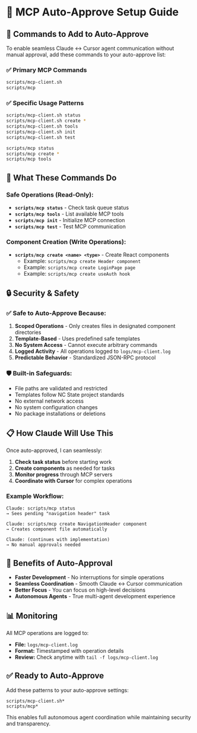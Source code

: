 # 🤖 MCP Auto-Approve Setup Guide

## 📝 **Commands to Add to Auto-Approve**

To enable seamless Claude ↔ Cursor agent communication without manual approval, add these commands to your auto-approve list:

### ✅ **Primary MCP Commands**
```bash
scripts/mcp-client.sh
scripts/mcp
```

### ✅ **Specific Usage Patterns**
```bash
scripts/mcp-client.sh status
scripts/mcp-client.sh create *
scripts/mcp-client.sh tools
scripts/mcp-client.sh init
scripts/mcp-client.sh test

scripts/mcp status
scripts/mcp create *
scripts/mcp tools
```

## 🎯 **What These Commands Do**

### Safe Operations (Read-Only):
- **`scripts/mcp status`** - Check task queue status
- **`scripts/mcp tools`** - List available MCP tools  
- **`scripts/mcp init`** - Initialize MCP connection
- **`scripts/mcp test`** - Test MCP communication

### Component Creation (Write Operations):
- **`scripts/mcp create <name> <type>`** - Create React components
  - Example: `scripts/mcp create Header component`
  - Example: `scripts/mcp create LoginPage page`
  - Example: `scripts/mcp create useAuth hook`

## 🔒 **Security & Safety**

### ✅ **Safe to Auto-Approve Because:**
1. **Scoped Operations** - Only creates files in designated component directories
2. **Template-Based** - Uses predefined safe templates
3. **No System Access** - Cannot execute arbitrary commands
4. **Logged Activity** - All operations logged to `logs/mcp-client.log`
5. **Predictable Behavior** - Standardized JSON-RPC protocol

### 🛡️ **Built-in Safeguards:**
- File paths are validated and restricted
- Templates follow NC State project standards
- No external network access
- No system configuration changes
- No package installations or deletions

## 📋 **How Claude Will Use This**

Once auto-approved, I can seamlessly:

1. **Check task status** before starting work
2. **Create components** as needed for tasks
3. **Monitor progress** through MCP servers
4. **Coordinate with Cursor** for complex operations

### Example Workflow:
```
Claude: scripts/mcp status
→ Sees pending "navigation header" task

Claude: scripts/mcp create NavigationHeader component  
→ Creates component file automatically

Claude: (continues with implementation)
→ No manual approvals needed
```

## 🚀 **Benefits of Auto-Approval**

- **Faster Development** - No interruptions for simple operations
- **Seamless Coordination** - Smooth Claude ↔ Cursor communication
- **Better Focus** - You can focus on high-level decisions
- **Autonomous Agents** - True multi-agent development experience

## 📊 **Monitoring**

All MCP operations are logged to:
- **File:** `logs/mcp-client.log`
- **Format:** Timestamped with operation details
- **Review:** Check anytime with `tail -f logs/mcp-client.log`

## ✅ **Ready to Auto-Approve**

Add these patterns to your auto-approve settings:
```
scripts/mcp-client.sh*
scripts/mcp*
```

This enables full autonomous agent coordination while maintaining security and transparency.